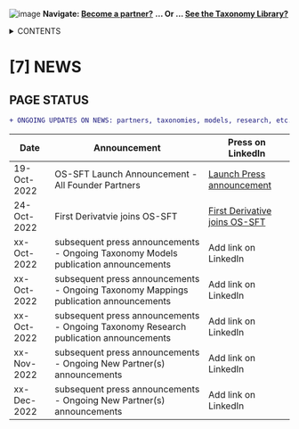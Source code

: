![image](https://user-images.githubusercontent.com/112073913/188821900-0c411acf-fbdd-4163-adc9-3ba4e2be78df.png)
**Navigate: [Become a partner?](https://github.com/FD-SustainableFinance/l6l-PARTNERS)**
**... Or ... [See the Taxonomy Library?](https://github.com/orgs/FD-SustainableFinance/projects/2)**

<details><summary>CONTENTS</summary>
<p>

[0] [OS-SFT OVERVIEW](https://github.com/FD-SustainableFinance/0-OS-SFT-OVERVIEW/blob/main/README.md)

- [0.1] [OS-SFT HISTORY](https://github.com/FD-SustainableFinance/0.1-OS-SFT-OVERVIEW-this-page-/blob/main/README.md)

- [0.2] [TAXONOMIES, FINANCIAL LIFE ON EARTH & THE BIG GREEN SHORT](https://github.com/FD-SustainableFinance/0.2-TAXONOMIES-FINANCIAL-LIFE-ON-EARTH/blob/main/README.md)

- [0.3] [INTRODUCTION TO OPEN-SOURCE](https://github.com/FD-SustainableFinance/0.3-INTRODUCTION-TO-OPEN-SOURCE/blob/main/README.md)

[1] [TAXONOMY FILES](https://github.com/FD-SustainableFinance/01-TAXONOMY-FILES)

[2] [TAXONOMY TOOLS](https://github.com/FD-SustainableFinance/02-TAXONOMY-TOOLS)

[3] [TAXONOMY RESEARCH PAPERS](https://github.com/FD-SustainableFinance/03-TAXONOMY-RESEARCH-PAPERS)

[4] [TAXONOMY USE CASES](https://github.com/FD-SustainableFinance/04-TAXONOMY-USE-CASES)

[5] [TAXONOMY BACKLOG](https://github.com/FD-SustainableFinance/05-TAXONOMY-BACKLOG)

[6] [PARTNERS](https://github.com/FD-SustainableFinance/06-PARTNERS)

[7] [NEWS](https://github.com/FD-SustainableFinance/07-NEWS)

[8] [KEY CONTACTS](https://github.com/FD-SustainableFinance/08-KEY-CONTACTS)

[9] [PROJECT GOVERNANCE](https://github.com/FD-SustainableFinance/09-PROJECT-GOVERNANCE)

[10] [INDEX AND GLOSSARY](https://github.com/FD-SustainableFinance/10-INDEX-AND-GLOSSARY/blob/main/README.md)
</p>
</details>

# [7] NEWS
## **PAGE STATUS**
```diff 
+ ONGOING UPDATES ON NEWS: partners, taxonomies, models, research, etc.
```
| Date  | Announcement | Press on LinkedIn |
| ------------- | ------------- | -------------- |
| 19-Oct-2022  | OS-SFT Launch Announcement - All Founder Partners | [Launch Press announcement](https://www.linkedin.com/posts/os-blank_os-sft-press-announcement-leader-final-activity-6988525799800733696-onwp?utm_source=share&utm_medium=member_desktop) |
| 24-Oct-2022  | First Derivatvie joins OS-SFT | [First Derivative joins OS-SFT](https://www.linkedin.com/posts/os-blank_ossft-thebiggreenshort-sustainablefinance-activity-6990312549032288256-q3lQ?utm_source=share&utm_medium=member_desktop) |
| xx-Oct-2022  | subsequent press announcements - Ongoing Taxonomy Models publication announcements | Add link on LinkedIn |
| xx-Oct-2022  | subsequent press announcements - Ongoing Taxonomy Mappings publication announcements | Add link on LinkedIn |
| xx-Oct-2022  | subsequent press announcements - Ongoing Taxonomy Research publication announcements | Add link on LinkedIn |
| xx-Nov-2022  | subsequent press announcements - Ongoing New Partner(s) announcements | Add link on LinkedIn |
| xx-Dec-2022  | subsequent press announcements - Ongoing New Partner(s) announcements | Add link on LinkedIn |
